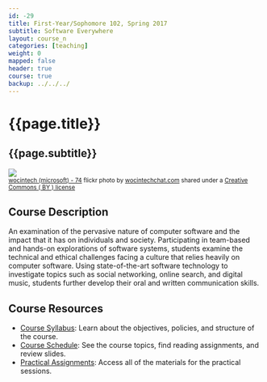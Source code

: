 ```yaml
---
id: -29
title: First-Year/Sophomore 102, Spring 2017
subtitle: Software Everywhere
layout: course_n
categories: [teaching]
weight: 0
mapped: false
header: true
course: true
backup: ../../../
---
```


# {{page.title}}

## {{page.subtitle}}

<a title="wocintech (microsoft) - 74" href="https://flickr.com/photos/wocintechchat/25926654751"><img class="img-responsive-tight" src="https://farm2.static.flickr.com/1671/25926654751_08234bb722_z.jpg" /></a><br /><small><a title="wocintech (microsoft) - 74" href="https://flickr.com/photos/wocintechchat/25926654751">wocintech (microsoft) - 74</a> flickr photo by <a href="https://flickr.com/people/wocintechchat">wocintechchat.com</a> shared under a <a href="https://creativecommons.org/licenses/by/2.0/">Creative Commons ( BY ) license</a> </small>

## Course Description

An examination of the pervasive nature of computer software and the impact that it has on individuals and society.
Participating in team-based and hands-on explorations of software systems, students examine the technical and ethical
challenges facing a culture that relies heavily on computer software. Using state-of-the-art software technology to
investigate topics such as social networking, online search, and digital music, students further develop their oral and
written communication skills.

## Course Resources

<ul class="fa-ul">

<li><i class="fa-li fa fa-arrow-right"></i><a href="{{site.baseurl}}teaching/fs102S2017/provide/syllabus/fs102S2017_syllabus.pdf"
class="major">Course Syllabus</a>: Learn about the objectives, policies, and structure of the course.

<li><i class="fa-li fa fa-arrow-right"></i><a href="{{site.baseurl}}teaching/fs102S2017/schedule/"
class="major">Course Schedule</a>: See the course topics, find reading assignments, and review slides.

<li><i class="fa-li fa fa-arrow-right"></i><a href="{{site.baseurl}}teaching/fs102S2017/practicals/"
class="major">Practical Assignments</a>: Access all of the materials for the practical sessions.

</ul>

